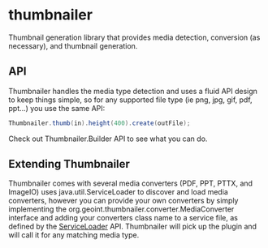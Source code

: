 thumbnailer
===========

Thumbnail generation library that provides media detection, conversion 
(as necessary), and thumbnail generation.

API
---

Thumbnailer handles the media type detection and uses a fluid API design to 
keep things simple, so for any supported file type (ie png, jpg, gif, pdf, ppt...)
you use the same API:

```java
Thumbnailer.thumb(in).height(400).create(outFile);

```

Check out Thumbnailer.Builder API to see what you can do.

Extending Thumbnailer
---------------------

Thumbnailer comes with several media converters (PDF, PPT, PTTX, and ImageIO) 
uses java.util.ServiceLoader to discover and load media converters, however 
you can provide your own converters by simply implementing the 
org.geoint.thumbnailer.converter.MediaConverter interface and adding your 
converters class name to a service file, as defined by the 
[ServiceLoader](http://docs.oracle.com/javase/7/docs/api/java/util/ServiceLoader.html) API.
Thumbnailer will pick up the plugin and will call it for any matching media 
type.
